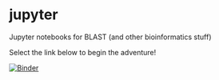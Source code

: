 # jupyter
Jupyter notebooks for BLAST (and other bioinformatics stuff)

Select the link below to begin the adventure!

[![Binder](https://mybinder.org/badge_logo.svg)](https://mybinder.org/v2/gh/tom6931/jupyter/master)

